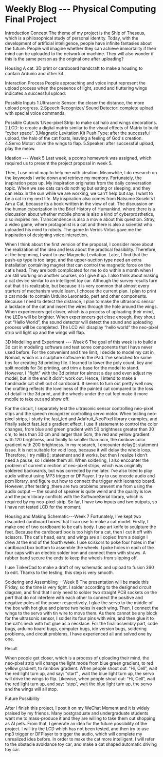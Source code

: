 # Weekly Blog --- Physical Computing Final Project 

Introduction
Concept
The theme of my project is the Ship of Theseus, which is a philosophical study of personal identity.
Today, with the development of artificial intelligence, people have infinite fantasies about the future. People will imagine whether they can achieve immortality if their mind can be uploaded to the network or machine. They will also wonder if this is the same person as the original one after uploading?

Housing
A cat. 3D print or cardboard handcraft to make a housing to contain Arduino and other kit.

Interaction Process
People approaching and voice input represent the upload process when the presence of light, sound and fluttering wings indicates a successful upload.

Possible Inputs
1.Ultrasonic Sensor: the closer the distance, the more upload progress.
2.Speech Recognizer/ Sound Detector: complete upload with special voice commands.

Possible Outputs
1.Neo-pixel Strip: to make cat halo and wings decorations.
2.LCD: to create a digital matrix similar to the visual effects of Matrix to build “cyber space”.
3.Magnetic Levitation Kit Push Type: after the successful upload, the halo of the cat floats, leaving a feeling of God's creation.
4.Servo Motor: drive the wings to flap.
5.Speaker: after successful upload, play the meow.

Ideation --- Week 5
Last week, a pcomp homework was assigned, which required us to present the project proposal in week 5.

Then, I use mind map to help me with ideation. Meanwhile, I do research on the keywords I write down and retrieve my memory. Fortunately, the inspiration pops up. My inspiration originates from the daily conversation topic. When we see cats can do nothing but eating or sleeping, and they can relax in the sun while we are working, we can't help but say: I want to be a cat in my next life. My inspiration also comes from Natsume Soseki's I Am a Cat, because its a book written in the view of cat. The discussion on the human cyberization in the Brief History of Humankind, where there is a discussion about whether mobile phone is also a kind of cyberprosthetics, also inspires me. Transcendence is also a movie about this question. Stray, a video game, where protagonist is a cat and there is also a scientist who uploaded his mind to robots. The game In Verbis Virtus gave me the inspiration of designing voice interaction.

When I think about the first version of the proposal, I consider more about the realization of the idea and less about the practical feasibility. Therefore, at the beginning, I want to use Magnetic Levitation. Later, I find that the push-up type is too large, and the upper-suction type need an extra installation containing magnet that can control the magnetic force on the cat's head. They are both complicated for me to do within a month when I am still working on another courses, so I give it up. I also think about making a cat device similar to an intelligent toy car. Although the survey results turn out that it is realizable, but because it is very common that almost every starters of mechanism would learn, I choose the current plan. I plan to print a cat model to contain Urduino Leronardo, perf and other components. Because I need to detect the distance, I plan to make the ultrasonic sensor a lacklace of the cat and insert the wires through the hole around the wings. When experiencers get closer, which is a process of uploading their mind, the LEDs will be brighter. When experiencers get close enough, they shout out “Hello World”, the sound detector will detect the sound and uploading process will be completed. The LCD will disaplay “hello world” the neo-pixel strip will light up and the wings will flap.


3D Modelling and Experiment --- Week 6
The goal of this week is to build a 3d cat in modelling software and test some components that I have never used before.
For the convenient and time limit, I decide to model my cat in Nomad, which is a sculpture software in the iPad. I’ve searched for some tips for creating 3d printing file. I learned to lower the poly count, key and split models for 3d printing, and trim a base for the model to stand. However, I "fight" with the 3d printer for almost a day and even adjust my model, but in the end it didn't work out. Hence, I intend to make a handmade cat shell out of cardboard. It seems to turn out pretty well now, the crafting reflects the loveliness of the painted cat compared to the loss of detail in the 3d print, and the wheels under the cat feet make it more mobile to take out and show off.

For the circuit, I separately test the ultrasonic sensor controlling neo-pixel stips and the speech recognizer controlling servo motor. When testing neo-pixel strips, I study the fast_led and Adafruit_NeoPixel library examples, and finally select fast_led's gradient effect. I use if statement to control the color changes, from blue and green gradient with 50 brightness greater than 30 cm, to less than 30 cm and larger than 5cm, the red and yellow gradient with 120 brightness, and finally to smaller than 5cm, the rainbow color gradient with 200 brightness. In my research, I encounter delay(); statement issue. It is not suitable for void loop, because it will delay the whole loop. Therefore, I try millis(); statement and it works, but then I realize I don't need a pause, so I delete them all. When soldering, I also encounter the problem of current direction of neo-pixel strips, which was originally soldered backwards, but was corrected by me later. I’ve also tried to play audio without using MP3 trigger or DFPlayer. I try to use encode audio and pcm library, and figure out how to connect the trigger with leonardo board. However, after testing ,there are two  problems prevent me from using the audio output — the sound of speaker is quite weird and the quality is low and the pcm library conflicts with the SoftwareSerial library, which is required by my neo-pixel strip. So far, I have two inputs and two outputs, so I have not tested LCD for the moment.



Housing and Making Schematic---Week 7
Fortunately, I’ve kept two discarded cardboard boxes that I can use to make a cat model. Firstly, I make one of two cardboard to be cat’s body. I use art knife to sculpture the feet. Because the cardboard box is too high for a cat, then I cut it off with scissors. The cat's head, ears, and wings are all copied from a design I drew at the end of the fourth week. I use scissors to poke four holes in the cardboard box bottom to assemble the wheels. I poke holes in each of the four caps with an electric solder iron and connect them with straws. A rubber band secure the ends to keep the wheels from slipping off.

I use TinkerCad to make a draft of my schematic and upload to fusion 360 to edit. Thanks to the testing, this step is very smooth.


Soldering and Assembling---Week 8
The presentation will be made this Friday, so the time is very tight. I solder according to the designed circuit diagram, and find that I only need to solder two straight PCB sockets on the perf that do not interfere with each other to connect the positive and negative poles of the power respectively. I glue the servo to the middle of the box with hot glue and pierce two holes in each wing. Then, I connect the wings to the servo with tin wire to move them. As there cannot be any block for the ultrasonic sensor, I solder its four pins with wire, and then glue it to the cat's neck with hot glue as a necklace.
For the final assembly part, code bugs, arduino board bugs, computer bugs, ide version bugs, soldering problems, and circuit problems, I have experienced all and solved one by one. 


Result

When people get closer, which is a process of uploading their mind, the neo-pixel strip will change the light mode from blue green gradient, to red yellow gradient, to rainbow gradient. When people shout out: “Hi, Cell”, wait the red light turn up, and say: “start” , wait the blue light turn up, the servo will drive the wings to flip. Likewise, when people shout out: “Hi, Cell”, wait the red light turn up, and say: “stop”, wait the blue light turn up, the servo and the wings will all stop.


Future Possibility

After I finish this project, I post it on my WeChat Moment and it is widely praised by my friends. Many postgraduate and undergraduate students want me to mass-produce it and they are willing to take them out shopping as AI pets. From that, I generate an idea for the future possibility of the project. I will try the LCD which has not been tested, and then try to use mp3 trigger or DFPlayer to trigger the audio, which will complete my unrealized idea before. In order to make the cat more intelligent, I will refer to the obstacle avoidance toy car, and make a cat shaped automatic driving toy car.
